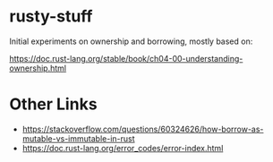 # rusty-stuff

Initial experiments on ownership and borrowing, mostly based on:

https://doc.rust-lang.org/stable/book/ch04-00-understanding-ownership.html

# Other Links
- https://stackoverflow.com/questions/60324626/how-borrow-as-mutable-vs-immutable-in-rust
- https://doc.rust-lang.org/error_codes/error-index.html